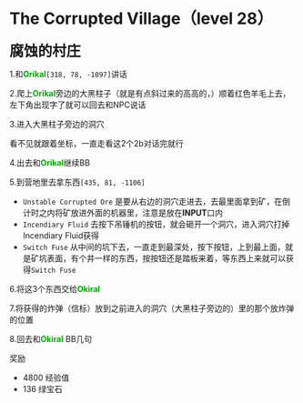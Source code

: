 # The Corrupted Village（level 28）
<span style="font-size: 25px;">**腐蚀的村庄**</span>

1.和<font color=00AA00>**Orikal**</font>`[318, 78, -1097]`讲话

2.爬上<font color=00AA00>**Orikal**</font>旁边的大黑柱子（就是有点斜过来的高高的，）顺着红色羊毛上去，左下角出现字了就可以回去和NPC说话

3.进入大黑柱子旁边的洞穴

看不见就跟着坐标，一直走看这2个2b对话完就行

4.出去和<font color=00AA00>**Orikal**</font>继续BB

5.到营地里去拿东西`[435, 81, -1106]`

+ `Unstable Corrupted Ore` 是要从右边的洞穴走进去，去最里面拿到矿，在倒计时之内将矿放进外面的机器里，注意是放在**INPUT**口内
+ `Incendiary Fluid` 去按下吊锤机的按钮，就会砸开一个洞穴，进入洞穴打掉Incendiary Fluid获得
+ `Switch Fuse` 从中间的坑下去，一直走到最深处，按下按钮，上到最上面，就是矿坑表面，有个井一样的东西，按按钮还是踏板来着，等东西上来就可以获得`Switch Fuse`

6.将这3个东西交给<font color=00AA00>**Okiral**</font>

7.将获得的炸弹（信标）放到之前进入的洞穴（大黑柱子旁边的）里的那个放炸弹的位置

8.回去和<font color=00AA00>**Okiral**</font> BB几句

奖励
+ 4800 经验值
+ 136 绿宝石